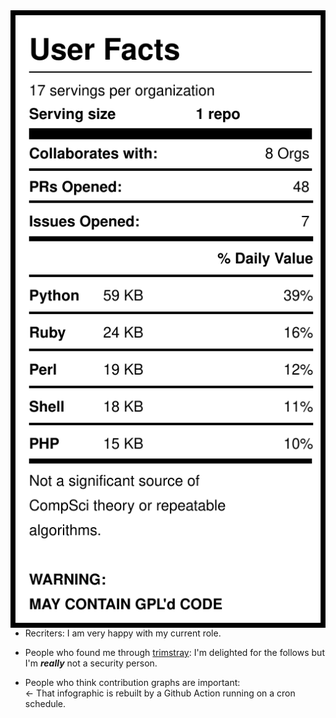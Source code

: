 <img src="https://raw.githubusercontent.com/lbonanomi/lbonanomi/main/label.svg" align="left" alt="user statistics"/> 
 

* Recriters: I am very happy with my current role.

* People who found me through [trimstray](https://github.com/): I'm delighted for the follows but I'm ***really*** not a security person.

* People who think contribution graphs are important:<br>
← That infographic is rebuilt by a Github Action running on a cron schedule.
